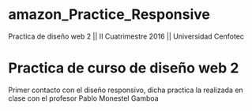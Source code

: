 # amazon_Practice_Responsive
Practica de diseño web 2 || II Cuatrimestre 2016 || Universidad Cenfotec


# Practica de curso de diseño web 2

Primer contacto con el diseño responsivo, dicha practica la realizada en clase con el profesor Pablo Monestel Gamboa
